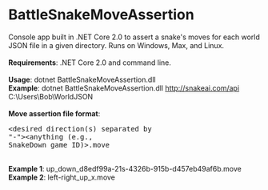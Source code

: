 # BattleSnakeMoveAssertion
Console app built in .NET Core 2.0 to assert a snake's moves for each world JSON file in a given directory. Runs on Windows, Max, and Linux.<br />
<br />
<b>Requirements</b>: .NET Core 2.0 and command line.<br />
<br />
<b>Usage</b>: dotnet BattleSnakeMoveAssertion.dll <snake base URI> <path to directory with move assertion files><br />
<b>Example</b>: dotnet BattleSnakeMoveAssertion.dll http://snakeai.com/api C:\Users\Bob\WorldJSON<br />
<br />
<b>Move assertion file format</b>: <pre><desired direction(s) separated by "-">_<bad direction your snake moved>_<anything (e.g., SnakeDown game ID)>.move</pre><br />
<b>Example 1</b>: up_down_d8edf99a-21s-4326b-915b-d457eb49af6b.move<br />
<b>Example 2</b>: left-right_up_x.move
